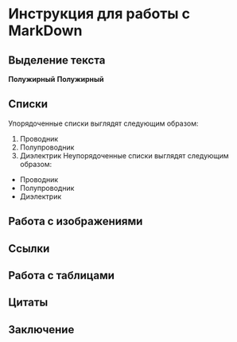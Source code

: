 # Инструкция для работы с MarkDown

## Выделение текста

**Полужирный** __Полужирный__ 

## Списки

Упорядоченные списки выглядят следующим образом:

1.	Проводник
2.	Полупроводник
3.	Диэлектрик
Неупорядоченные списки выглядят следующим образом:

* Проводник
* Полупроводник
* Диэлектрик

## Работа с изображениями

## Ссылки

## Работа с таблицами

## Цитаты

## Заключение